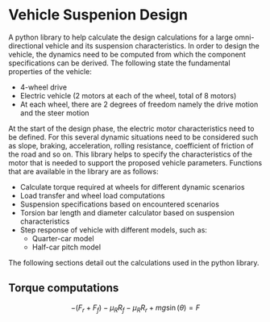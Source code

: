 # Vehicle Suspenion Design
A python library to help calculate the design calculations for a large omni-directional vehicle and its suspension characteristics. In order to design the vehicle, the dynamics  need to be computed from which the component specifications can be derived. The following state the fundamental properties of the vehicle: 

- 4-wheel drive 
- Electric vehicle (2 motors at each of the wheel, total of 8 motors)
- At each wheel, there are 2 degrees of freedom namely the drive motion and the steer motion 

At the start of the design phase, the electric motor characteristics need to be defined. For this several dynamic situations need to be considered such as slope, braking, acceleration, rolling resistance, coefficient of friction of the road and so on. This library helps to specify the characteristics of the motor that is needed to support the proposed vehicle parameters. Functions that are available in the library are as follows: 

- Calculate torque required at wheels for different dynamic scenarios 
- Load transfer and wheel load computations
- Suspension specifications based on encountered scenarios 
- Torsion bar length and diameter calculator based on suspension characteristics 
- Step response of vehicle with different models, such as: 
    - Quarter-car model 
    - Half-car pitch model 

The following sections detail out the calculations used in the python library. 

## Torque computations

$$ -(F_{r} + F_{f}) - \mu_{R}R_{f} - \mu_{R}R_{r} + mg\sin (\theta) = F $$ 

